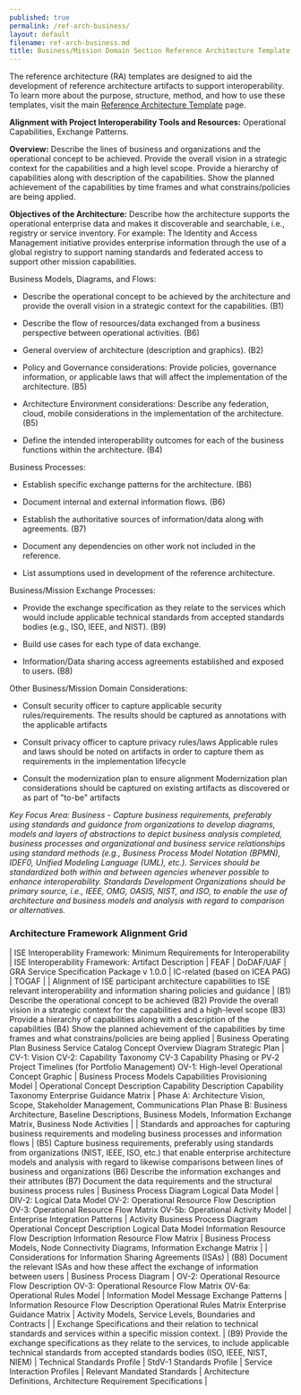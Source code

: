 ```yaml
---
published: true
permalink: /ref-arch-business/
layout: default
filename: ref-arch-business.md
title: Business/Mission Domain Section Reference Architecture Template
---
```


The reference architecture (RA) templates are designed to aid the development of reference architecture artifacts to support interoperability. To learn more about the purpose, structure, method, and how to use these templates, visit the main [Reference Architecture Template](/ref-arch-template) page.

**Alignment with Project Interoperability Tools and Resources:** Operational Capabilities, Exchange Patterns.

**Overview:** Describe the lines of business and organizations and the operational concept to be achieved. Provide the overall vision in a strategic context for the capabilities and a high level scope. Provide a hierarchy of capabilities along with description of the capabilities. Show the planned achievement of the capabilities by time frames and what constrains/policies are being applied.

**Objectives of the Architecture:** Describe how the architecture supports the operational enterprise data and makes it discoverable and searchable, i.e., registry or service inventory. For example: The Identity and Access Management initiative provides enterprise information through the use of a global registry to support naming standards and federated access to support other mission capabilities.

Business Models, Diagrams, and Flows:

* Describe the operational concept to be achieved by the architecture and provide the overall vision in a strategic context for the capabilities. (B1)

* Describe the flow of resources/data exchanged from a business perspective between operational activities. (B6)

* General overview of architecture (description and graphics). (B2)

* Policy and Governance considerations: Provide policies, governance information, or applicable laws that will affect the implementation of the architecture. (B5)

* Architecture Environment considerations: Describe any federation, cloud, mobile considerations in the implementation of the architecture. (B5)

* Define the intended interoperability outcomes for each of the business functions within the architecture. (B4)

Business Processes:

* Establish specific exchange patterns for the architecture. (B6)

* Document internal and external information flows. (B6)

* Establish the authoritative sources of information/data along with agreements. (B7)

* Document any dependencies on other work not included in the reference.

* List assumptions used in development of the reference architecture.

Business/Mission Exchange Processes:

* Provide the exchange specification as they relate to the services which would include applicable technical standards from accepted standards bodies (e.g., ISO, IEEE, and NIST). (B9)

* Build use cases for each type of data exchange.

* Information/Data sharing access agreements established and exposed to users. (B8)

Other Business/Mission Domain Considerations:

* Consult security officer to capture applicable security rules/requirements. The results should be captured as annotations with the applicable artifacts

* Consult privacy officer to capture privacy rules/laws Applicable rules and laws should be noted on artifacts in order to capture them as requirements in the implementation lifecycle

* Consult the modernization plan to ensure alignment Modernization plan considerations should be captured on existing artifacts as discovered or as part of "to-be" artifacts

*Key Focus Area: Business - Capture business requirements, preferably using standards and guidance from organizations to develop diagrams, models and layers of abstractions to depict business analysis completed, business processes and organizational and business service relationships using standard methods (e.g., Business Process Model Notation (BPMN), IDEF0, Unified Modeling Language (UML), etc.). Services should be standardized both within and between agencies whenever possible to enhance interoperability. Standards Development Organizations should be primary source, i.e., IEEE, OMG, OASIS, NIST, and ISO, to enable the use of architecture and business models and analysis with regard to comparison or alternatives.*

### Architecture Framework Alignment Grid

| ISE Interoperability Framework: Minimum Requirements for Interoperability | ISE Interoperability Framework: Artifact Description | FEAF | DoDAF/UAF | GRA Service Specification Package v 1.0.0 | IC-related (based on ICEA PAG) | TOGAF | | Alignment of ISE participant architecture capabilities to ISE relevant interoperability and information sharing policies and guidance | (B1) Describe the operational concept to be achieved (B2) Provide the overall vision in a strategic context for the capabilities and a high-level scope (B3) Provide a hierarchy of capabilities along with a description of the capabilities (B4) Show the planned achievement of the capabilities by time frames and what constrains/policies are being applied | Business Operating Plan Business Service Catalog Concept Overview Diagram Strategic Plan | CV-1: Vision CV-2: Capability Taxonomy CV-3 Capability Phasing or PV‑2 Project Timelines (for Portfolio Management) OV-1: High-level Operational Concept Graphic | Business Process Models Capabilities Provisioning Model | Operational Concept Description Capability Description Capability Taxonomy Enterprise Guidance Matrix | Phase A: Architecture Vision, Scope, Stakeholder Management, Communications Plan Phase B: Business Architecture, Baseline Descriptions, Business Models, Information Exchange Matrix, Business Node Activities | | Standards and approaches for capturing business requirements and modeling business processes and information flows | (B5) Capture business requirements, preferably using standards from organizations (NIST, IEEE, ISO, etc.) that enable enterprise architecture models and analysis with regard to likewise comparisons between lines of business and organizations (B6) Describe the information exchanges and their attributes (B7) Document the data requirements and the structural business process rules | Business Process Diagram Logical Data Model | DIV-2: Logical Data Model OV-2: Operational Resource Flow Description OV-3: Operational Resource Flow Matrix OV-5b: Operational Activity Model | Enterprise Integration Patterns | Activity Business Process Diagram Operational Concept Description Logical Data Model Information Resource Flow Description Information Resource Flow Matrix | Business Process Models, Node Connectivity Diagrams, Information Exchange Matrix | | Considerations for Information Sharing Agreements (ISAs) | (B8) Document the relevant ISAs and how these affect the exchange of information between users | Business Process Diagram | OV-2: Operational Resource Flow Description OV-3: Operational Resource Flow Matrix OV-6a: Operational Rules Model | Information Model Message Exchange Patterns | Information Resource Flow Description Operational Rules Matrix Enterprise Guidance Matrix | Activity Models, Service Levels, Boundaries and Contracts | | Exchange Specifications and their relation to technical standards and services within a specific mission context. | (B9) Provide the exchange specifications as they relate to the services, to include applicable technical standards from accepted standards bodies (ISO, IEEE, NIST, NIEM) | Technical Standards Profile | StdV-1 Standards Profile | Service Interaction Profiles | Relevant Mandated Standards | Architecture Definitions, Architecture Requirement Specifications |
